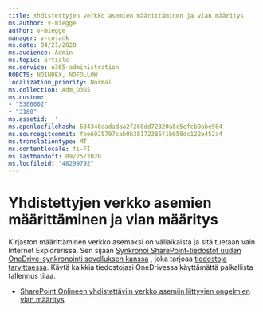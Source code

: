 ```yaml
---
title: Yhdistettyjen verkko asemien määrittäminen ja vian määritys
ms.author: v-miegge
author: v-miegge
manager: v-cojank
ms.date: 04/21/2020
ms.audience: Admin
ms.topic: article
ms.service: o365-administration
ROBOTS: NOINDEX, NOFOLLOW
localization_priority: Normal
ms.collection: Adm_O365
ms.custom:
- "5300002"
- "3180"
ms.assetid: ''
ms.openlocfilehash: 604340aadadaa2f268dd72320a8c5efcb9abe984
ms.sourcegitcommit: fbe6925797cab0b38172386f1b059dc122e452a4
ms.translationtype: MT
ms.contentlocale: fi-FI
ms.lasthandoff: 09/25/2020
ms.locfileid: "48299792"
---
```

# <a name="how-to-configure-and-troubleshoot-mapped-network-drives"></a>Yhdistettyjen verkko asemien määrittäminen ja vian määritys

Kirjaston määrittäminen verkko asemaksi on väliaikaista ja sitä tuetaan vain Internet Explorerissa. Sen sijaan [Synkronoi SharePoint-tiedostot uuden OneDrive-synkronointi sovelluksen kanssa](https://support.office.com/article/6de9ede8-5b6e-4503-80b2-6190f3354a88) , joka tarjoaa [tiedostoja tarvittaessa](https://support.office.com/article/0e6860d3-d9f3-4971-b321-7092438fb38e). Käytä kaikkia tiedostojasi OneDrivessa käyttämättä paikallista tallennus tilaa.

* [SharePoint Onlineen yhdistettäviin verkko asemiin liittyvien ongelmien vian määritys](https://docs.microsoft.com/sharepoint/support/administration/troubleshoot-mapped-network-drives)